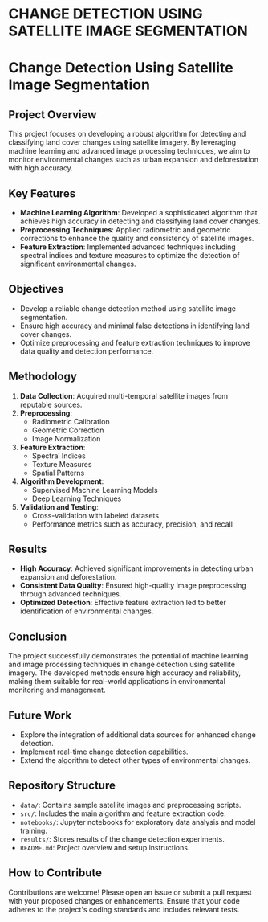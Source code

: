 # CHANGE DETECTION USING SATELLITE IMAGE SEGMENTATION


<h1>Change Detection Using Satellite Image Segmentation</h1>
    <h2>Project Overview</h2>
    <p>This project focuses on developing a robust algorithm for detecting and classifying land cover changes using satellite imagery. By leveraging machine learning and advanced image processing techniques, we aim to monitor environmental changes such as urban expansion and deforestation with high accuracy.</p>

<h2>Key Features</h2>
    <ul>
        <li><strong>Machine Learning Algorithm</strong>: Developed a sophisticated algorithm that achieves high accuracy in detecting and classifying land cover changes.</li>
        <li><strong>Preprocessing Techniques</strong>: Applied radiometric and geometric corrections to enhance the quality and consistency of satellite images.</li>
        <li><strong>Feature Extraction</strong>: Implemented advanced techniques including spectral indices and texture measures to optimize the detection of significant environmental changes.</li>
    </ul>
    <h2>Objectives</h2>
    <ul>
        <li>Develop a reliable change detection method using satellite image segmentation.</li>
        <li>Ensure high accuracy and minimal false detections in identifying land cover changes.</li>
        <li>Optimize preprocessing and feature extraction techniques to improve data quality and detection performance.</li>
    </ul>
    <h2>Methodology</h2>
    <ol>
        <li><strong>Data Collection</strong>: Acquired multi-temporal satellite images from reputable sources.</li>
        <li><strong>Preprocessing</strong>:
            <ul>
                <li>Radiometric Calibration</li>
                <li>Geometric Correction</li>
                <li>Image Normalization</li>
            </ul>
        </li>
        <li><strong>Feature Extraction</strong>:
            <ul>
                <li>Spectral Indices</li>
                <li>Texture Measures</li>
                <li>Spatial Patterns</li>
            </ul>
        </li>
        <li><strong>Algorithm Development</strong>:
            <ul>
                <li>Supervised Machine Learning Models</li>
                <li>Deep Learning Techniques</li>
            </ul>
        </li>
        <li><strong>Validation and Testing</strong>:
            <ul>
                <li>Cross-validation with labeled datasets</li>
                <li>Performance metrics such as accuracy, precision, and recall</li>
            </ul>
        </li>
    </ol>

 <h2>Results</h2>
    <ul>
        <li><strong>High Accuracy</strong>: Achieved significant improvements in detecting urban expansion and deforestation.</li>
        <li><strong>Consistent Data Quality</strong>: Ensured high-quality image preprocessing through advanced techniques.</li>
        <li><strong>Optimized Detection</strong>: Effective feature extraction led to better identification of environmental changes.</li>
    </ul>

 <h2>Conclusion</h2>
    <p>The project successfully demonstrates the potential of machine learning and image processing techniques in change detection using satellite imagery. The developed methods ensure high accuracy and reliability, making them suitable for real-world applications in environmental monitoring and management.</p>

  <h2>Future Work</h2>
    <ul>
        <li>Explore the integration of additional data sources for enhanced change detection.</li>
        <li>Implement real-time change detection capabilities.</li>
        <li>Extend the algorithm to detect other types of environmental changes.</li>
    </ul>

  <h2>Repository Structure</h2>
    <ul>
        <li><code>data/</code>: Contains sample satellite images and preprocessing scripts.</li>
        <li><code>src/</code>: Includes the main algorithm and feature extraction code.</li>
        <li><code>notebooks/</code>: Jupyter notebooks for exploratory data analysis and model training.</li>
        <li><code>results/</code>: Stores results of the change detection experiments.</li>
        <li><code>README.md</code>: Project overview and setup instructions.</li>
    </ul>

 <h2>How to Contribute</h2>
    <p>Contributions are welcome! Please open an issue or submit a pull request with your proposed changes or enhancements. Ensure that your code adheres to the project's coding standards and includes relevant tests.</p>

